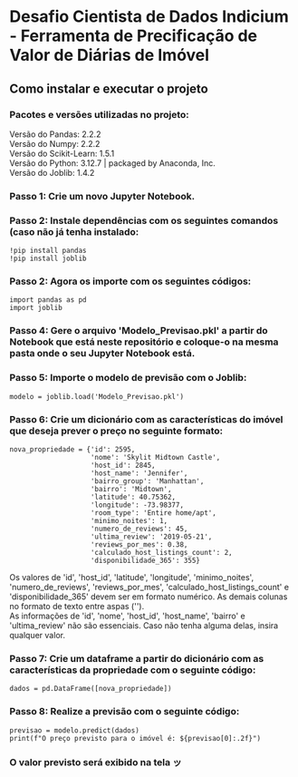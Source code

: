 # Desafio Cientista de Dados Indicium - Ferramenta de Precificação de Valor de Diárias de Imóvel

## Como instalar e executar o projeto

### Pacotes e versões utilizadas no projeto:<br>
Versão do Pandas:  2.2.2<br>
Versão do Numpy:  2.2.2<br>
Versão do Scikit-Learn:  1.5.1<br>
Versão do Python:  3.12.7 | packaged by Anaconda, Inc.<br>
Versão do Joblib:  1.4.2<br>

### Passo 1: Crie um novo Jupyter Notebook.
### Passo 2: Instale dependências com os seguintes comandos (caso não já tenha instalado:
```
!pip install pandas
!pip install joblib
```
### Passo 2: Agora os importe com os seguintes códigos:
```
import pandas as pd
import joblib
```
### Passo 4: Gere o arquivo 'Modelo_Previsao.pkl' a partir do Notebook que está neste repositório e coloque-o na mesma pasta onde o seu Jupyter Notebook está.
### Passo 5: Importe o modelo de previsão com o Joblib:
```
modelo = joblib.load('Modelo_Previsao.pkl')
```
### Passo 6: Crie um dicionário com as características do imóvel que deseja prever o preço no seguinte formato:
```
nova_propriedade = {'id': 2595,
                    'nome': 'Skylit Midtown Castle',
                    'host_id': 2845,
                    'host_name': 'Jennifer',
                    'bairro_group': 'Manhattan',
                    'bairro': 'Midtown',
                    'latitude': 40.75362,
                    'longitude': -73.98377,
                    'room_type': 'Entire home/apt',
                    'minimo_noites': 1,
                    'numero_de_reviews': 45,
                    'ultima_review': '2019-05-21',
                    'reviews_por_mes': 0.38,
                    'calculado_host_listings_count': 2,
                    'disponibilidade_365': 355}
```
Os valores de 'id', 'host_id', 'latitude', 'longitude', 'minimo_noites', 'numero_de_reviews', 'reviews_por_mes', 'calculado_host_listings_count' e 'disponibilidade_365' devem ser em formato numérico. As demais colunas no formato de texto entre aspas ('').<br>
As informações de 'id', 'nome', 'host_id', 'host_name', 'bairro' e 'ultima_review' não são essenciais. Caso não tenha alguma delas, insira qualquer valor.
### Passo 7: Crie um dataframe a partir do dicionário com as características da propriedade com o seguinte código:
```
dados = pd.DataFrame([nova_propriedade])
```

### Passo 8: Realize a previsão com o seguinte código:
```
previsao = modelo.predict(dados)
print(f"O preço previsto para o imóvel é: ${previsao[0]:.2f}")
```
### O valor previsto será exibido na tela ッ



























